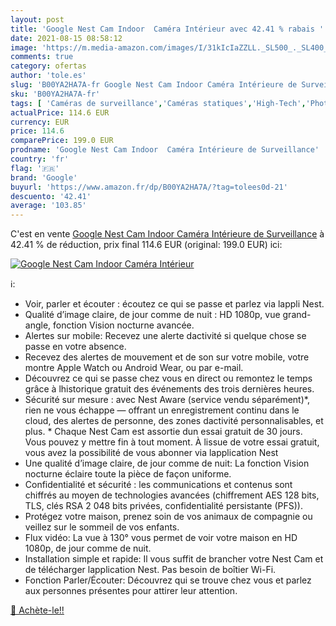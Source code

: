 ```yaml
---
layout: post
title: 'Google Nest Cam Indoor  Caméra Intérieur avec 42.41 % rabais '
date: 2021-08-15 08:58:12
image: 'https://m.media-amazon.com/images/I/31kIcIaZZLL._SL500_._SL400_.jpg'
comments: true
category: ofertas
author: 'tole.es'
slug: 'B00YA2HA7A-fr Google Nest Cam Indoor Caméra Intérieure de Surveillance'
sku: 'B00YA2HA7A-fr'
tags: [ 'Caméras de surveillance','Caméras statiques','High-Tech','Photo et caméscopes','google', ]
actualPrice: 114.6 EUR
currency: EUR
price: 114.6
comparePrice: 199.0 EUR
prodname: 'Google Nest Cam Indoor  Caméra Intérieure de Surveillance'
country: 'fr'
flag: '🇫🇷'
brand: 'Google'
buyurl: 'https://www.amazon.fr/dp/B00YA2HA7A/?tag=tolees0d-21'
descuento: '42.41'
average: '103.85'
---
```


C'est en vente [Google Nest Cam Indoor  Caméra Intérieure de Surveillance](https://www.amazon.fr/dp/B00YA2HA7A/?tag=tolees0d-21)  à  42.41 % de réduction, prix final  114.6 EUR (original: 199.0 EUR) ici:

[![Google Nest Cam Indoor  Caméra Intérieur](https://m.media-amazon.com/images/I/31kIcIaZZLL._SL500_._SL400_.jpg)](https://www.amazon.fr/dp/B00YA2HA7A/?tag=tolees0d-21)

ℹ️:

- Voir, parler et écouter : écoutez ce qui se passe et parlez via lappli Nest.
- Qualité d’image claire, de jour comme de nuit : HD 1080p, vue grand-angle, fonction Vision nocturne avancée.
- Alertes sur mobile: Recevez une alerte dactivité si quelque chose se passe en votre absence.
- Recevez des alertes de mouvement et de son sur votre mobile, votre montre Apple Watch ou Android Wear, ou par e-mail.
- Découvrez ce qui se passe chez vous en direct ou remontez le temps grâce à lhistorique gratuit des événements des trois dernières heures.
- Sécurité sur mesure : avec Nest Aware (service vendu séparément)*, rien ne vous échappe — offrant un enregistrement continu dans le cloud, des alertes de personne, des zones dactivité personnalisables, et plus. * Chaque Nest Cam est assortie dun essai gratuit de 30 jours. Vous pouvez y mettre fin à tout moment. À lissue de votre essai gratuit, vous avez la possibilité de vous abonner via lapplication Nest
- Une qualité d’image claire, de jour comme de nuit: La fonction Vision nocturne éclaire toute la pièce de façon uniforme.
- Confidentialité et sécurité : les communications et contenus sont chiffrés au moyen de technologies avancées (chiffrement AES 128 bits, TLS, clés RSA 2 048 bits privées, confidentialité persistante (PFS)).
- Protégez votre maison, prenez soin de vos animaux de compagnie ou veillez sur le sommeil de vos enfants.
- Flux vidéo: La vue à 130° vous permet de voir votre maison en HD 1080p, de jour comme de nuit.
- Installation simple et rapide: Il vous suffit de brancher votre Nest Cam et de télécharger lapplication Nest. Pas besoin de boîtier Wi-Fi.
- Fonction Parler/Écouter: Découvrez qui se trouve chez vous et parlez aux personnes présentes pour attirer leur attention.

[🛒 Achète-le!!](https://www.amazon.fr/dp/B00YA2HA7A/?tag=tolees0d-21)
